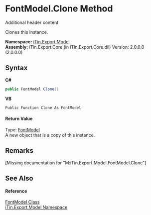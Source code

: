 # FontModel.Clone Method 
Additional header content 

Clones this instance.

**Namespace:**&nbsp;<a href="N_iTin_Export_Model">iTin.Export.Model</a><br />**Assembly:**&nbsp;iTin.Export.Core (in iTin.Export.Core.dll) Version: 2.0.0.0 (2.0.0.0)

## Syntax

**C#**<br />
``` C#
public FontModel Clone()
```

**VB**<br />
``` VB
Public Function Clone As FontModel
```


#### Return Value
Type: <a href="T_iTin_Export_Model_FontModel">FontModel</a><br />A new object that is a copy of this instance.

## Remarks
\[Missing <remarks> documentation for "M:iTin.Export.Model.FontModel.Clone"\]

## See Also


#### Reference
<a href="T_iTin_Export_Model_FontModel">FontModel Class</a><br /><a href="N_iTin_Export_Model">iTin.Export.Model Namespace</a><br />